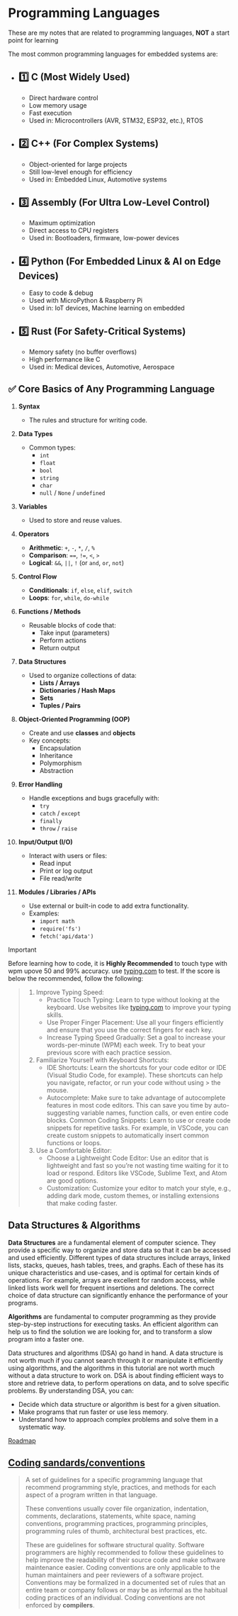 # Programming Languages
These are my notes that are related to programming languages, **NOT** a start point for learning

The most common programming languages for embedded systems are:
- ## 1️⃣ C (Most Widely Used)
  - Direct hardware control
  - Low memory usage
  - Fast execution
  - Used in: Microcontrollers (AVR, STM32, ESP32, etc.), RTOS

- ## 2️⃣ C++ (For Complex Systems)
  - Object-oriented for large projects
  - Still low-level enough for efficiency
  - Used in: Embedded Linux, Automotive systems

- ## 3️⃣ Assembly (For Ultra Low-Level Control)
  - Maximum optimization
  - Direct access to CPU registers
  - Used in: Bootloaders, firmware, low-power devices

- ## 4️⃣ Python (For Embedded Linux & AI on Edge Devices)
  - Easy to code & debug
  - Used with MicroPython & Raspberry Pi
  - Used in: IoT devices, Machine learning on embedded

- ## 5️⃣ Rust (For Safety-Critical Systems)
  - Memory safety (no buffer overflows)
  - High performance like C
  - Used in: Medical devices, Automotive, Aerospace
 
## ✅ Core Basics of Any Programming Language

1. **Syntax**  
   - The rules and structure for writing code.

2. **Data Types**  
   - Common types:
     - `int`
     - `float`
     - `bool`
     - `string`
     - `char`
     - `null` / `None` / `undefined`

3. **Variables**  
   - Used to store and reuse values.

4. **Operators**  
   - **Arithmetic**: `+`, `-`, `*`, `/`, `%`  
   - **Comparison**: `==`, `!=`, `<`, `>`  
   - **Logical**: `&&`, `||`, `!` (or `and`, `or`, `not`)

5. **Control Flow**  
   - **Conditionals**: `if`, `else`, `elif`, `switch`  
   - **Loops**: `for`, `while`, `do-while`

6. **Functions / Methods**  
   - Reusable blocks of code that:
     - Take input (parameters)
     - Perform actions
     - Return output

7. **Data Structures**  
   - Used to organize collections of data:
     - **Lists / Arrays**
     - **Dictionaries / Hash Maps**
     - **Sets**
     - **Tuples / Pairs**

8. **Object-Oriented Programming (OOP)**  
   - Create and use **classes** and **objects**
   - Key concepts:
     - Encapsulation
     - Inheritance
     - Polymorphism
     - Abstraction

9. **Error Handling**  
   - Handle exceptions and bugs gracefully with:
     - `try`
     - `catch` / `except`
     - `finally`
     - `throw` / `raise`

10. **Input/Output (I/O)**  
    - Interact with users or files:
      - Read input
      - Print or log output
      - File read/write

11. **Modules / Libraries / APIs**  
    - Use external or built-in code to add extra functionality.
    - Examples:
      - `import math`
      - `require('fs')`
      - `fetch('api/data')`


 
> [!IMPORTANT]
Before learning how to code, it is **Highly Recommended** to touch type with wpm upove 50 and 99% accuracy. use [typing.com](https://www.typing.com/) to test.
If the score is below the recommended, follow the following:
> 1. Improve Typing Speed:
>    - Practice Touch Typing: Learn to type without looking at the keyboard. Use websites like [typing.com](https://www.typing.com/) to improve your typing skills.
>    - Use Proper Finger Placement: Use all your fingers efficiently and ensure that you use the correct fingers for each key.
>    - Increase Typing Speed Gradually: Set a goal to increase your words-per-minute (WPM) each week. Try to beat your previous score with each practice session.
> 2. Familiarize Yourself with Keyboard Shortcuts:
>    - IDE Shortcuts: Learn the shortcuts for your code editor or IDE (Visual Studio Code, for example). These shortcuts can help you navigate, refactor, or run your code without using > the mouse.
>    - Autocomplete: Make sure to take advantage of autocomplete features in most code editors. This can save you time by auto-suggesting variable names, function calls, or even entire code blocks.
> Common Coding Snippets: Learn to use or create code snippets for repetitive tasks. For example, in VSCode, you can create custom snippets to automatically insert common functions or loops.
> 3. Use a Comfortable Editor:
>    - Choose a Lightweight Code Editor: Use an editor that is lightweight and fast so you’re not wasting time waiting for it to load or respond. Editors like VSCode, Sublime Text, and Atom are good options.
>    - Customization: Customize your editor to match your style, e.g., adding dark mode, custom themes, or installing extensions that make coding faster.

## Data Structures & Algorithms
**Data Structures** are a fundamental element of computer science. They provide a specific way to organize and store data so that it can be accessed and used efficiently. Different types of data structures include arrays, linked lists, stacks, queues, hash tables, trees, and graphs. Each of these has its unique characteristics and use-cases, and is optimal for certain kinds of operations. For example, arrays are excellent for random access, while linked lists work well for frequent insertions and deletions. The correct choice of data structure can significantly enhance the performance of your programs.

**Algorithms** are fundamental to computer programming as they provide step-by-step instructions for executing tasks. An efficient algorithm can help us to find the solution we are looking for, and to transform a slow program into a faster one.

Data structures and algorithms (DSA) go hand in hand. A data structure is not worth much if you cannot search through it or manipulate it efficiently using algorithms, and the algorithms in this tutorial are not worth much without a data structure to work on.
DSA is about finding efficient ways to store and retrieve data, to perform operations on data, and to solve specific problems.
By understanding DSA, you can:
- Decide which data structure or algorithm is best for a given situation.
- Make programs that run faster or use less memory.
- Understand how to approach complex problems and solve them in a systematic way.


[Roadmap](https://roadmap.sh/datastructures-and-algorithms)



      
## [Coding sandards/conventions](https://en.wikipedia.org/wiki/Coding_conventions)
> A set of guidelines for a specific programming language that recommend programming style, practices, and methods for each aspect of a program written in that language.
> 
> These conventions usually cover file organization, indentation, comments, declarations, statements, white space, naming conventions, programming practices, programming principles, programming rules of thumb, architectural best practices, etc.
> 
> These are guidelines for software structural quality. Software programmers are highly recommended to follow these guidelines to help improve the readability of their source code and make software
> maintenance easier. Coding conventions are only applicable to the human maintainers and peer reviewers of a software project. Conventions may be formalized in a documented set of rules that an entire team or company follows or may be as informal as the habitual coding practices of an individual. Coding conventions are not enforced by **compilers**.
